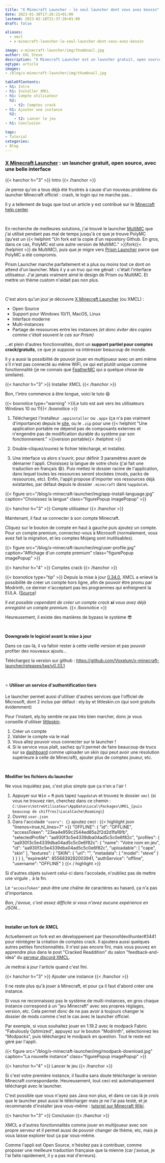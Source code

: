 ```yaml
---
title: "X Minecraft Launcher - le seul launcher dont vous avez besoin"
date: 2023-01-30T17:26:21+01:00
lastmod: 2023-02-18T21:37:26+01:00
draft: false

aliases:
  - xmcl
  - x-minecraft-launcher-le-seul-launcher-dont-vous-avez-besoin

image: x-minecraft-launcher/img/thumbnail.jpg
author: XXL Steve
description: "X Minecraft Launcher est un launcher gratuit, open source, avec une interface stylée. On va voir comment l'installer."
ogtype: article
images:
- /blog/x-minecraft-launcher/img/thumbnail.jpg

tableOfContents:
- h1: Intro
- h1: Installer XMCL
- h1: Compte utilisateur
  h2:
    - t2: Comptes crack
- h1: Ajouter une instance
  h2:
    - t2: Lancer le jeu
- h1: Conclusion

tags:
- Tutorial
categories:
- Blog
---
```


### [X Minecraft Launcher](https://xmcl.app/fr) : un launcher gratuit, open source, avec une belle interface

{{< hanchor h="3" >}}
Intro
{{< /hanchor >}}

Je pense qu'on a tous déjà été frustrés à cause d'un nouveau problème du launcher Minecraft officiel : crash, le login qui ne marche pas...

Il y a tellement de bugs que tout un article y est contribué sur le [Minecraft help center](https://help.minecraft.net/hc/en-us/articles/6662588435597-Minecraft-Launcher-Troubleshooting-FAQ).

&nbsp;

En recherche de meilleures solutions, j'ai trouvé le launcher [MultiMC](https://multimc.org/) que j'ai utilisé pendant pas mal de temps jusqu'à ce que je trouve PolyMC (qu'est un {{< helphint "Un fork est la copie d'un repository Github. En gros, dans ce cas, PolyMC est une autre version de MultiMC." >}}fork{{< /helphint >}} de MultiMC), puis que je migre vers [Prism Launcher](https://prismlauncher.org) parce que PolyMC a été compromis.

Prism Launcher marche parfaitement et a plus ou moins tout ce dont on attend d'un launcher. Mais il y a un truc qui me gênait : c'était l'interface utilisateur. J'ai jamais vraiment aimé le design de Prism ou MultiMC. Et mettre un thème custom n'aidait pas non plus.

&nbsp;

C'est alors qu'un jour je découvre [X Minecraft Launcher](https://xmcl.app/fr) (ou XMCL) : 

- Open Source
- Support pour Windows 10/11, MacOS, Linux
- Interface moderne
- Multi-instances
- Partage de ressources entre les instances *(et donc éviter des copies comme c'était souvent le cas sur Prism)*

...et plein d'autres fonctionnalités, dont un **support partiel pour comptes crack/gratuits**, ce que je suppose va intéresser beaucoup de monde.

Il y a aussi la possibilité de pouvoir jouer en multijoueur avec un ami même s'il n'est pas connecté au même WiFi, ce qui est plutôt unique comme fonctionnalité (je ne connais que [FeatherMC](https://feathermc.com/) qui a quelque chose de similaire).

{{< hanchor h="3" >}}
Installer XMCL
{{< /hanchor >}}

Bon, l'intro commence à être longue, voici le tuto 😆

{{< boxnotice type="warning" >}}Le tuto est axé vers les utilisateurs Windows 10 ou 11{{< /boxnotice >}}

1. Téléchargez l'installeur `.appinstaller` ou `.appx` (ça n'a pas vraiment d'importance) depuis le [site](https://xmcl.app/fr), ou le `.zip` pour une {{< helphint "Une application portable ne dépend pas de composants externes et n'engendre pas de modification durable du système par son fonctionnement." >}}version portable{{< /helphint >}}

2. Double-cliquez/ouvrez le fichier téléchargé, et installez.

3. Une interface va alors s'ouvrir, pour définir 3 paramètres avant de démarrer l'appli. Choisissez la langue de votre choix (j'ai fait une traduction en français 😄). Puis mettez le dossier racine de l'application, dans lequel toutes les ressources seront stockées (mods, packs de ressources, etc). Enfin, l'appli propose d'importer vos ressources déjà existantes, par défaut depuis le dossier `.minecraft` dans `%appdata%`.

{{< figure src="/blog/x-minecraft-launcher/img/app-install-language.jpg" caption="Choisissez la langue" class="figurePopup imagePopup" >}}

{{< hanchor h="3" >}}
Compte utilisateur
{{< /hanchor >}}

Maintenant, il faut se connecter à son compte Minecraft.

Cliquez sur le bouton de compte en haut à gauche puis ajoutez un compte. Pour un compte premium, connectez-vous à Microsoft (normalement, vous avez fait la migration, et les comptes Mojang sont inutilisables).

{{< figure src="/blog/x-minecraft-launcher/img/user-profile.jpg" caption="Affichage d'un compte premium" class="figurePopup imagePopup" >}}

{{< hanchor h="4" >}}
Comptes crack
{{< /hanchor >}}

{{< boxnotice type="tip" >}}
Depuis la mise à jour [0.34.0](https://xmcl.app/fr/changelogs#0.34.0), XMCL a enlevé la possibilité de créer un compte hors ligne, afin de pouvoir être promu par Modrinth, ce dernier n'acceptant pas les programmes qui enfreignent la EULA. ([Source](/blog/x-minecraft-launcher/img/quote-crack.jpg))

*Il est possible cependant de créer un compte crack **si** vous avez déjà enregistré un compte premium.*
{{< /boxnotice >}}

Heureusement, il existe des manières de bypass le système 😎

&nbsp;

**Downgrade le logiciel avant la mise à jour**

Dans ce cas-là, il va falloir rester à cette vieille version et pas pouvoir profiter des nouveaux ajouts...

Téléchargez la version sur github : https://github.com/Voxelum/x-minecraft-launcher/releases/tag/v0.33.1

&nbsp;

⭐ **Utiliser un service d'authentification tiers**

Le launcher permet aussi d'utiliser d'autres services que l'officiel de Microsoft, dont 2 inclus par défaut : ely.by et littleskin.cn (qui sont gratuits évidemment)

Pour l'instant, ely.by semble ne pas très bien marcher, donc je vous conseille d'utiliser [littleskin](https://littleskin.cn).

1. Créer un compte
2. Valider le compte via le mail
3. Vous allez pouvoir vous connecter sur le launcher !
4. Si le service vous plaît, sachez qu'il permet de faire beaucoup de trucs sur sa [dashboard](https://littleskin.cn/user) comme uploader un skin (qui peut avoir une résolution supérieure à celle de Minecraft), ajouter plus de comptes joueur, etc.

&nbsp;

**Modifier les fichiers du launcher**

Ne vous inquiétez pas, c'est plus simple que ça n'en a l'air !

1. Appuyer sur <kbd>Win</kbd> + <kbd>R</kbd> puis tapez `%appdata%` et trouvez le dossier `xmcl` (si vous ne trouvez rien, cherchez dans ce chemin : `C:\Users\VotreUtilisateur\AppData\Local\Packages\XMCL_[puis beaucoup de chiffres]\LocalCache\Roaming\`)
2. Ouvrez `user.json`
3. Dans l'accolade `"users": {}` ajoutez ceci :
   {{< highlight json "linenos=true,hl_lines=7" >}}
   "OFFLINE": {
      "id": "OFFLINE",
      "accessToken": "23ea4e959c2544ed85a2f2d2d1fa16fb",
      "selectedProfile": "aa930f3c5e4339dba04ad5c5c0e6f82c",
      "profiles": {
        "aa930f3c5e4339dba04ad5c5c0e6f82c": {
          "name": "Votre nom en jeu",
          "id": "aa930f3c5e4339dba04ad5c5c0e6f82c",
          "uploadable": [
            "cape",
            "skin"
          ],
          "textures": {
            "SKIN": {
              "url": "",
              "metadata": {
                "model": "steve"
              }
            }
          }
        }
      },
      "expiredAt": 8556839292003941,
      "authService": "offline",
      "username": "OFFLINE"
    }
   {{< / highlight >}}

Si d'autres objets suivent celui-ci dans l'accolade, n'oubliez pas de mettre une virgule `,` à la fin.

Le `"accessToken"` peut-être une chaîne de caractères au hasard, ça n'a pas d'importance.

*Bon, j'avoue, c'est assez difficile si vous n'avez aucune expérience en JSON...*

&nbsp;

**Installer un fork de XMCL**

Actuellement un fork est en développement par thesonofdevilhunter#3441 pour réintégrer la création de comptes crack. Il ajoutera aussi quelques autres petites fonctionnalités. Il n'est pas encore fini, mais vous pouvez en apprendre plus dans le post "Cracked Readdition" du salon "feedback-and-idea" du [serveur discord XMCL](https://discord.gg/W5XVwYY7GQ).

Je mettrai à jour l'article quand c'est fini.

{{< hanchor h="3" >}}
Ajouter une instance
{{< /hanchor >}}

Il ne reste plus qu'à jouer à Minecraft, et pour ça il faut d'abord créer une instance.

Si vous ne reconnaissez pas le système de multi-instances, en gros chaque instance correspond à un "jeu Minecraft" avec ses propres réglages, version, etc. Cela permet donc de ne pas avoir à toujours changer le dossier de mods comme c'est le cas avec le launcher officiel.

Par exemple, si vous souhaitez jouer en 1.19.2 avec le modpack Fabric "Fabulously Optimized", appuyez sur le bouton "Modrinth", sélectionnez les "Modpacks", puis téléchargez le modpack en question. Tout le reste est géré par l'appli.

{{< figure src="/blog/x-minecraft-launcher/img/modpack-download.jpg" caption="La nouvelle instance" class="figurePopup imagePopup" >}}

{{< hanchor h="4" >}}
Lancer le jeu
{{< /hanchor >}}

Si c'est votre première instance, il faudra sans doute télécharger la version Minecraft correspondante. Heureusement, tout ceci est automatiquement téléchargé avec le launcher.

C'est possible que vous n'ayez pas Java non plus, et dans ce cas là je *crois* que le launcher peut aussi le télécharger mais je ne l'ai pas testé, et je recommande d'installer java vous-même : [tutoriel sur Minecraft Wiki](https://minecraft.fandom.com/wiki/Tutorials/Setting_up_a_server#Java).

{{< hanchor h="3" >}}
Conclusion
{{< /hanchor >}}

XMCL a d'autres fonctionnalités comme jouer en multijoueur avec son propre serveur et il permet aussi de pouvoir changer de thème, etc, mais je vous laisse explorer tout ça par vous-même.

Comme l'appli est Open Source, n'hésitez pas à contribuer, comme proposer une meilleure traduction française que la mienne (car j'avoue, je l'ai faite rapidement, il y a pas mal d'erreurs).
